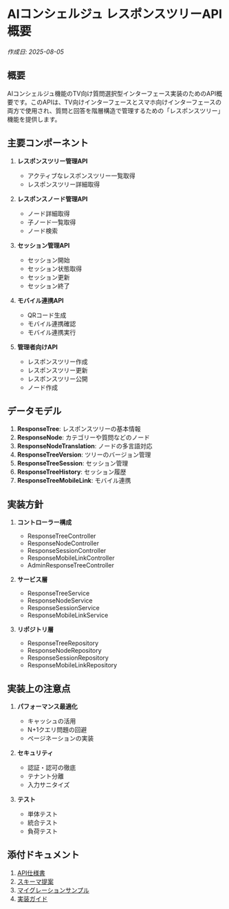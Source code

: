 # AIコンシェルジュ レスポンスツリーAPI概要

*作成日: 2025-08-05*

## 概要

AIコンシェルジュ機能のTV向け質問選択型インターフェース実装のためのAPI概要です。このAPIは、TV向けインターフェースとスマホ向けインターフェースの両方で使用され、質問と回答を階層構造で管理するための「レスポンスツリー」機能を提供します。

## 主要コンポーネント

1. **レスポンスツリー管理API**
   - アクティブなレスポンスツリー一覧取得
   - レスポンスツリー詳細取得

2. **レスポンスノード管理API**
   - ノード詳細取得
   - 子ノード一覧取得
   - ノード検索

3. **セッション管理API**
   - セッション開始
   - セッション状態取得
   - セッション更新
   - セッション終了

4. **モバイル連携API**
   - QRコード生成
   - モバイル連携確認
   - モバイル連携実行

5. **管理者向けAPI**
   - レスポンスツリー作成
   - レスポンスツリー更新
   - レスポンスツリー公開
   - ノード作成

## データモデル

1. **ResponseTree**: レスポンスツリーの基本情報
2. **ResponseNode**: カテゴリーや質問などのノード
3. **ResponseNodeTranslation**: ノードの多言語対応
4. **ResponseTreeVersion**: ツリーのバージョン管理
5. **ResponseTreeSession**: セッション管理
6. **ResponseTreeHistory**: セッション履歴
7. **ResponseTreeMobileLink**: モバイル連携

## 実装方針

1. **コントローラー構成**
   - ResponseTreeController
   - ResponseNodeController
   - ResponseSessionController
   - ResponseMobileLinkController
   - AdminResponseTreeController

2. **サービス層**
   - ResponseTreeService
   - ResponseNodeService
   - ResponseSessionService
   - ResponseMobileLinkService

3. **リポジトリ層**
   - ResponseTreeRepository
   - ResponseNodeRepository
   - ResponseSessionRepository
   - ResponseMobileLinkRepository

## 実装上の注意点

1. **パフォーマンス最適化**
   - キャッシュの活用
   - N+1クエリ問題の回避
   - ページネーションの実装

2. **セキュリティ**
   - 認証・認可の徹底
   - テナント分離
   - 入力サニタイズ

3. **テスト**
   - 単体テスト
   - 統合テスト
   - 負荷テスト

## 添付ドキュメント

1. [API仕様書](./RESPONSE_TREE_API_SPEC.md)
2. [スキーマ提案](./RESPONSE_TREE_SCHEMA_PROPOSAL.prisma)
3. [マイグレーションサンプル](./RESPONSE_TREE_MIGRATION_SAMPLE.sql)
4. [実装ガイド](./RESPONSE_TREE_IMPLEMENTATION_GUIDE.md)